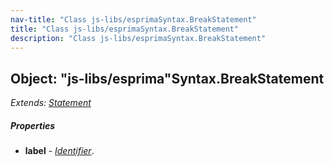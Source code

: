 ```yaml
---
nav-title: "Class js-libs/esprimaSyntax.BreakStatement"
title: "Class js-libs/esprimaSyntax.BreakStatement"
description: "Class js-libs/esprimaSyntax.BreakStatement"
---
```

## Object: "js-libs/esprima"Syntax.BreakStatement  
_Extends:_ [_Statement_](../../../js-libs/esprima/Syntax/Statement.md)

##### Properties
 - **label** - [_Identifier_](../../../js-libs/esprima/Syntax/Identifier.md).